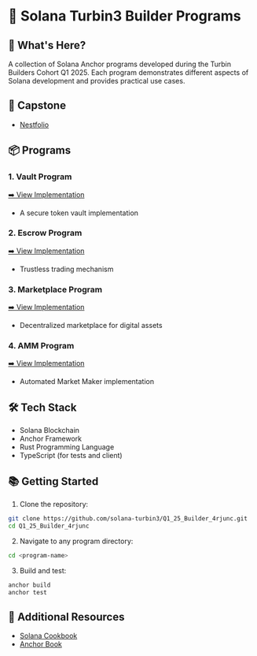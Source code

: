 # 🚀 Solana Turbin3 Builder Programs

## 👀 What's Here?
A collection of Solana Anchor programs developed during the Turbin Builders Cohort Q1 2025. Each program demonstrates different aspects of Solana development and provides practical use cases.

## 👷 Capstone 

- [Nestfolio](https://github.com/4rjunc/nestfolio)

## 📦 Programs

### 1. Vault Program
[➡️ View Implementation](https://github.com/solana-turbin3/Q1_25_Builder_4rjunc/tree/main/vault)
- A secure token vault implementation

### 2. Escrow Program
[➡️ View Implementation](https://github.com/solana-turbin3/Q1_25_Builder_4rjunc/tree/main/escrow)
- Trustless trading mechanism

### 3. Marketplace Program
[➡️ View Implementation](https://github.com/solana-turbin3/Q1_25_Builder_4rjunc/tree/main/marketplace)
- Decentralized marketplace for digital assets

### 4. AMM Program
[➡️ View Implementation](https://github.com/solana-turbin3/Q1_25_Builder_4rjunc/tree/main/amm)
- Automated Market Maker implementation

## 🛠 Tech Stack
- Solana Blockchain
- Anchor Framework
- Rust Programming Language
- TypeScript (for tests and client)

## 📚 Getting Started
1. Clone the repository:
```bash
git clone https://github.com/solana-turbin3/Q1_25_Builder_4rjunc.git
cd Q1_25_Builder_4rjunc
```

2. Navigate to any program directory:
```bash
cd <program-name>
```

3. Build and test:
```bash
anchor build
anchor test
```

## 🔗 Additional Resources
- [Solana Cookbook](https://solana.com/pt/developers/cookbook)
- [Anchor Book](https://www.anchor-lang.com/docs)
